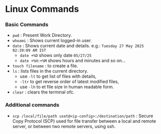 # Linux Commands
### Basic Commands
- `pwd` : Present Work Directory.
- `whoami` : Shows current logged-in user.
- `date` : Shows current date and details. e.g.: `Tuesday 27 May 2025 02:39:09 AM IST`
  * `date +%D` shows only date `05/27/25`
  * `date +%H:+%M` shows hours and minutes and so on...
- `touch filename` : to create a file.
- `ls` : lists files in the current directory.
   * use `-lt` to get list of files with details,
   * `-ltr` to get reverse order of latest modified files,
   * use `-lh` to et file size in human readable form.
- `clear` : clears the terminal ofc.

### Additional commands

- `scp /local/file/path uset@<ip-config>:/destination/path` : Secure Copy Protocol (SCP) used for file transfer between a local and remote server, or between two remote servers, using ssh.




